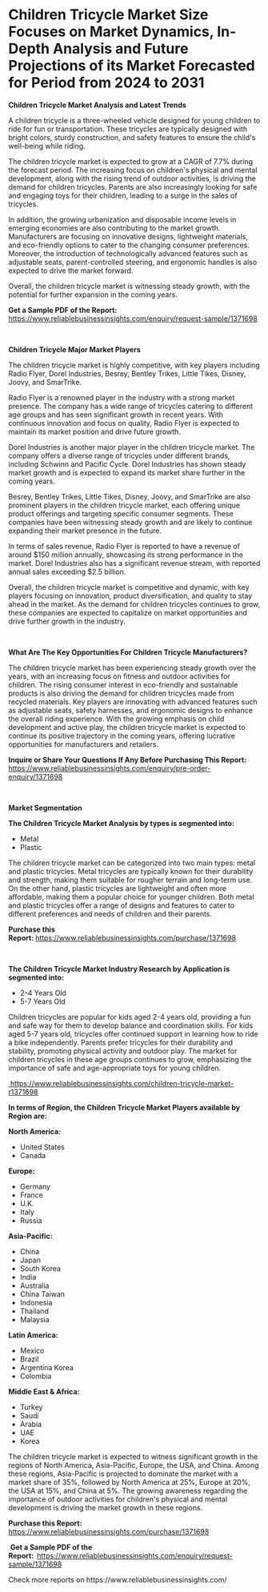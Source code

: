 <p><h1>Children Tricycle Market Size Focuses on Market Dynamics, In-Depth Analysis and Future Projections of its Market Forecasted for Period from 2024 to 2031</h1></p><p><strong>Children Tricycle Market Analysis and Latest Trends</strong></p>
<p><p>A children tricycle is a three-wheeled vehicle designed for young children to ride for fun or transportation. These tricycles are typically designed with bright colors, sturdy construction, and safety features to ensure the child's well-being while riding.</p><p>The children tricycle market is expected to grow at a CAGR of 7.7% during the forecast period. The increasing focus on children's physical and mental development, along with the rising trend of outdoor activities, is driving the demand for children tricycles. Parents are also increasingly looking for safe and engaging toys for their children, leading to a surge in the sales of tricycles.</p><p>In addition, the growing urbanization and disposable income levels in emerging economies are also contributing to the market growth. Manufacturers are focusing on innovative designs, lightweight materials, and eco-friendly options to cater to the changing consumer preferences. Moreover, the introduction of technologically advanced features such as adjustable seats, parent-controlled steering, and ergonomic handles is also expected to drive the market forward.</p><p>Overall, the children tricycle market is witnessing steady growth, with the potential for further expansion in the coming years.</p></p>
<p><strong>Get a Sample PDF of the Report:&nbsp;</strong> <a href="https://www.reliablebusinessinsights.com/enquiry/request-sample/1371698">https://www.reliablebusinessinsights.com/enquiry/request-sample/1371698</a></p>
<p>&nbsp;</p>
<p><strong>Children Tricycle Major Market Players</strong></p>
<p><p>The children tricycle market is highly competitive, with key players including Radio Flyer, Dorel Industries, Besrey, Bentley Trikes, Little Tikes, Disney, Joovy, and SmarTrike.</p><p>Radio Flyer is a renowned player in the industry with a strong market presence. The company has a wide range of tricycles catering to different age groups and has seen significant growth in recent years. With continuous innovation and focus on quality, Radio Flyer is expected to maintain its market position and drive future growth.</p><p>Dorel Industries is another major player in the children tricycle market. The company offers a diverse range of tricycles under different brands, including Schwinn and Pacific Cycle. Dorel Industries has shown steady market growth and is expected to expand its market share further in the coming years.</p><p>Besrey, Bentley Trikes, Little Tikes, Disney, Joovy, and SmarTrike are also prominent players in the children tricycle market, each offering unique product offerings and targeting specific consumer segments. These companies have been witnessing steady growth and are likely to continue expanding their market presence in the future.</p><p>In terms of sales revenue, Radio Flyer is reported to have a revenue of around $150 million annually, showcasing its strong performance in the market. Dorel Industries also has a significant revenue stream, with reported annual sales exceeding $2.5 billion.</p><p>Overall, the children tricycle market is competitive and dynamic, with key players focusing on innovation, product diversification, and quality to stay ahead in the market. As the demand for children tricycles continues to grow, these companies are expected to capitalize on market opportunities and drive further growth in the industry.</p></p>
<p>&nbsp;</p>
<p><strong>What Are The Key Opportunities For Children Tricycle Manufacturers?</strong></p>
<p><p>The children tricycle market has been experiencing steady growth over the years, with an increasing focus on fitness and outdoor activities for children. The rising consumer interest in eco-friendly and sustainable products is also driving the demand for children tricycles made from recycled materials. Key players are innovating with advanced features such as adjustable seats, safety harnesses, and ergonomic designs to enhance the overall riding experience. With the growing emphasis on child development and active play, the children tricycle market is expected to continue its positive trajectory in the coming years, offering lucrative opportunities for manufacturers and retailers.</p></p>
<p><strong>Inquire or Share Your Questions If Any Before Purchasing This Report:</strong> <a href="https://www.reliablebusinessinsights.com/enquiry/pre-order-enquiry/1371698">https://www.reliablebusinessinsights.com/enquiry/pre-order-enquiry/1371698</a></p>
<p>&nbsp;</p>
<p><strong>Market Segmentation</strong></p>
<p><strong>The Children Tricycle Market Analysis by types is segmented into:</strong></p>
<p><ul><li>Metal</li><li>Plastic</li></ul></p>
<p><p>The children tricycle market can be categorized into two main types: metal and plastic tricycles. Metal tricycles are typically known for their durability and strength, making them suitable for rougher terrain and long-term use. On the other hand, plastic tricycles are lightweight and often more affordable, making them a popular choice for younger children. Both metal and plastic tricycles offer a range of designs and features to cater to different preferences and needs of children and their parents.</p></p>
<p><strong>Purchase this Report:&nbsp;</strong><a href="https://www.reliablebusinessinsights.com/purchase/1371698">https://www.reliablebusinessinsights.com/purchase/1371698</a></p>
<p>&nbsp;</p>
<p><strong>The Children Tricycle Market Industry Research by Application is segmented into:</strong></p>
<p><ul><li>2-4 Years Old</li><li>5-7 Years Old</li></ul></p>
<p><p>Children tricycles are popular for kids aged 2-4 years old, providing a fun and safe way for them to develop balance and coordination skills. For kids aged 5-7 years old, tricycles offer continued support in learning how to ride a bike independently. Parents prefer tricycles for their durability and stability, promoting physical activity and outdoor play. The market for children tricycles in these age groups continues to grow, emphasizing the importance of safe and age-appropriate toys for young children.</p></p>
<p><a href="https://www.reliablebusinessinsights.com/children-tricycle-market-r1371698">&nbsp;https://www.reliablebusinessinsights.com/children-tricycle-market-r1371698</a></p>
<p><strong>In terms of Region, the Children Tricycle Market Players available by Region are:</strong></p>
<p>
    <p> <strong> North America: </strong>
        <ul>
            <li>United States</li>
            <li>Canada</li>
        </ul>
        </p> 
    <p> <strong> Europe: </strong>
        <ul>
            <li>Germany</li>
            <li>France</li>
            <li>U.K.</li>
            <li>Italy</li>
            <li>Russia</li>
        </ul>
        </p> 
    <p> <strong> Asia-Pacific: </strong>
        <ul>
            <li>China</li>
            <li>Japan</li>
            <li>South Korea</li>
            <li>India</li>
            <li>Australia</li>
            <li>China Taiwan</li>
            <li>Indonesia</li>
            <li>Thailand</li>
            <li>Malaysia</li>
        </ul>
        </p> 
    <p> <strong> Latin America: </strong>
        <ul>
            <li>Mexico</li>
            <li>Brazil</li>
            <li>Argentina Korea</li>
            <li>Colombia</li>
        </ul>
        </p> 
    <p> <strong> Middle East & Africa: </strong>
        <ul>
            <li>Turkey</li>
            <li>Saudi</li>
            <li>Arabia</li>
            <li>UAE</li>
            <li>Korea</li>
        </ul>
    </p>
    </p>
<p><p>The children tricycle market is expected to witness significant growth in the regions of North America, Asia-Pacific, Europe, the USA, and China. Among these regions, Asia-Pacific is projected to dominate the market with a market share of 35%, followed by North America at 25%, Europe at 20%, the USA at 15%, and China at 5%. The growing awareness regarding the importance of outdoor activities for children's physical and mental development is driving the market growth in these regions.</p></p>
<p><strong>Purchase this Report: </strong><a href="https://www.reliablebusinessinsights.com/purchase/1371698">https://www.reliablebusinessinsights.com/purchase/1371698</a></p>
<p>&nbsp;<strong>Get a Sample PDF of the Report:&nbsp;&nbsp;</strong><a href="https://www.reliablebusinessinsights.com/enquiry/request-sample/1371698">https://www.reliablebusinessinsights.com/enquiry/request-sample/1371698</a></p>
<p><strong></strong></p>
<p>Check more reports on https://www.reliablebusinessinsights.com/</p>